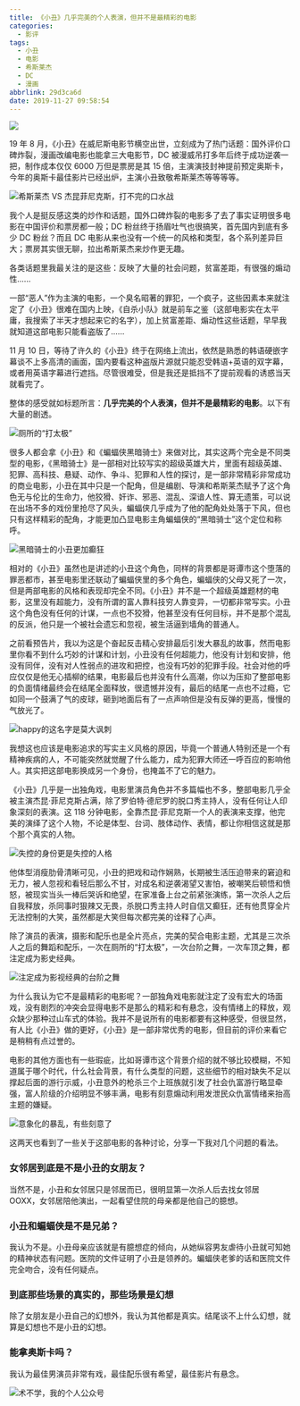 ```yaml
---
title: 《小丑》几乎完美的个人表演，但并不是最精彩的电影
categories:
  - 影评
tags:
  - 小丑
  - 电影
  - 希斯莱杰
  - DC
  - 漫画
abbrlink: 29d3ca6d
date: 2019-11-27 09:58:54
---
```


![](https://s2.ax1x.com/2019/11/27/QpDiiF.jpg)

19 年 8 月，《小丑》在威尼斯电影节横空出世，立刻成为了热门话题：国外评价口碑炸裂，漫画改编电影也能拿三大电影节，DC 被漫威吊打多年后终于成功逆袭一把，制作成本仅仅 6000 万但是票房是其 15 倍，主演演技封神提前预定奥斯卡，今年的奥斯卡最佳影片已经出炉，主演小丑致敬希斯莱杰等等等等。

![希斯莱杰 VS 杰昆菲尼克斯，打不完的口水战](https://s2.ax1x.com/2019/11/27/QpDkRJ.jpg)

我个人是挺反感这类的炒作和话题，国外口碑炸裂的电影多了去了事实证明很多电影在中国评价和票房都一般；DC 粉丝终于扬眉吐气也很搞笑，首先国内到底有多少 DC 粉丝？而且 DC 电影从来也没有一个统一的风格和类型，各个系列差异巨大；票房其实很无聊，拉出希斯莱杰来炒作更无趣。

各类话题里我最关注的是这些：反映了大量的社会问题，贫富差距，有很强的煽动性......

一部“恶人”作为主演的电影，一个臭名昭著的罪犯，一个疯子，这些因素本来就注定了《小丑》很难在国内上映，《自杀小队》就是前车之鉴（这部电影实在太平庸，我搜索了半天才想起来它的名字），加上贫富差距、煽动性这些话题，早早我就知道这部电影只能看盗版了......

11 月 10 日，等待了许久的《小丑》终于在网络上流出，依然是熟悉的韩语硬嵌字幕谈不上多高清的画面，国内要看这种盗版片源就只能忍受韩语+英语的双字幕，或者用英语字幕进行遮挡。尽管很难受，但是我还是抵挡不了提前观看的诱惑当天就看完了。

整体的感受就如标题所言：**几乎完美的个人表演，但并不是最精彩的电影**。以下有大量的剧透。

 <!-- more -->

![厕所的“打太极”](https://s2.ax1x.com/2019/11/27/QpBO2j.jpg)

很多人都会拿《小丑》和《蝙蝠侠黑暗骑士》来做对比，其实这两个完全是不同类型的电影，《黑暗骑士》是一部相对比较写实的超级英雄大片，里面有超级英雄、犯罪、高科技、悬疑、动作、争斗、犯罪和人性的探讨，是一部非常精彩非常成功的商业电影，小丑在其中只是一个配角，但是编剧、导演和希斯莱杰赋予了这个角色无与伦比的生命力，他狡猾、奸诈、邪恶、混乱、深谙人性、算无遗策，可以说在出场不多的戏份里抢尽了风头，蝙蝠侠几乎成为了他的配角处处落于下风，但也只有这样精彩的配角，才能更加凸显电影主角蝙蝠侠的“黑暗骑士”这个定位和称呼。

![黑暗骑士的小丑更加癫狂](https://s2.ax1x.com/2019/11/27/QpBXxs.jpg)

相对的《小丑》虽然也是讲述的小丑这个角色，同样的背景都是哥谭市这个堕落的罪恶都市，甚至电影里还联动了蝙蝠侠里的多个角色，蝙蝠侠的父母又死了一次，但是两部电影的风格和表现却完全不同。《小丑》并不是一个超级英雄题材的电影，这里没有超能力，没有所谓的富人靠科技穷人靠变异，一切都非常写实。小丑这个角色没有任何的计谋，一点也不狡猾，他甚至没有任何目标，并不是那个混乱的反派，他只是一个被社会遗忘和忽视，被生活逼到墙角的普通人。

之前看预告片，我以为这是个奋起反击精心安排最后引发大暴乱的故事，然而电影里你看不到什么巧妙的计谋和计划，小丑没有任何超能力，他没有计划和安排，他没有同伴，没有对人性弱点的进攻和把控，也没有巧妙的犯罪手段。社会对他的呼应仅仅是他无心插柳的结果，电影最后也并没有什么高潮，你以为压抑了整部电影的负面情绪最终会在结尾全面释放，很遗憾并没有，最后的结尾一点也不过瘾，它如同一个鼓满了气的皮球，砸到地面后有了一点声响但是没有反弹的更高，慢慢的气放光了。

![happy的这名字是莫大讽刺](https://s2.ax1x.com/2019/11/27/QpBvMn.jpg)

我想这也应该是电影追求的写实主义风格的原因，毕竟一个普通人特别还是一个有精神疾病的人，不可能突然就觉醒了什么能力，成为犯罪大师还一呼百应的影响他人。其实把这部电影换成另一个身份，也掩盖不了它的魅力。

《小丑》几乎是一出独角戏，电影里演员角色并不多篇幅也不多，整部电影几乎全被主演杰昆·菲尼克斯占满，除了罗伯特·德尼罗的脱口秀主持人，没有任何让人印象深刻的表演。这 118 分钟电影，全靠杰昆·菲尼克斯一个人的表演来支撑，他完美的演绎了这个人物，不论是体型、台词、肢体动作、表情，都让你相信这就是那个那个真实的人物。

![失控的身份更是失控的人格](https://s2.ax1x.com/2019/11/27/QpD9aT.jpg)

他体型消瘦肋骨清晰可见，小丑的把戏和动作娴熟，长期被生活压迫带来的窘迫和无力，被人忽视和看轻后那么不甘，对成名和逆袭渴望又害怕，被嘲笑后顿悟和愤怒，被现实当头一棒后哭诉和绝望，在家准备上台之前紧张演练，第一次杀人之后自我释放，杀同事时狠辣又无畏，杀脱口秀主持人时自信又癫狂，还有他贯穿全片无法控制的大笑，虽然都是大笑但每次都完美的诠释了心声。

除了演员的表演，摄影和配乐也是全片亮点，完美的契合电影主题，尤其是三次杀人之后的舞蹈和配乐，一次在厕所的“打太极”，一次台阶之舞，一次车顶之舞，都注定成为影史经典。

![注定成为影视经典的台阶之舞](https://s2.ax1x.com/2019/11/27/QpDCIU.jpg)

为什么我认为它不是最精彩的电影呢？一部独角戏电影就注定了没有宏大的场面戏，没有剧烈的冲突会显得电影不是那么的精彩和有悬念，没有情绪上的释放，观众缺少那种过山车式的体验。我并不是说所有的电影都要有这种感受，但很显然，有人比《小丑》做的更好，《小丑》是一部非常优秀的电影，但目前的评价来看它是稍稍有点过誉的。

电影的其他方面也有一些瑕疵，比如哥谭市这个背景介绍的就不够比较模糊，不知道属于哪个时代，什么社会背景，有什么类型的问题，这些细节的相对缺失不足以撑起后面的游行示威，小丑意外的枪杀三个上班族就引发了社会仇富游行略显牵强，富人阶级的介绍明显不够丰满，电影有刻意煽动利用发泄民众仇富情绪来抬高主题的嫌疑。

![意象化的暴乱，有些刻意了](https://s2.ax1x.com/2019/11/27/QpBzq0.jpg)

这两天也看到了一些关于这部电影的各种讨论，分享一下我对几个问题的看法。

### 女邻居到底是不是小丑的女朋友？

当然不是，小丑和女邻居只是邻居而已，很明显第一次杀人后去找女邻居 OOXX，女邻居陪他演出，一起看望住院的母亲都是他自己的臆想。

### 小丑和蝙蝠侠是不是兄弟？

我认为不是。小丑母亲应该就是有臆想症的倾向，从她纵容男友虐待小丑就可知她的精神状态有问题。医院的文件证明了小丑是领养的。蝙蝠侠老爹的话和医院文件完全吻合，没有任何疑点。

### 到底那些场景的真实的，那些场景是幻想

除了女朋友是小丑自己的幻想外，我认为其他都是真实。结尾谈不上什么幻想，就算是幻想也不是小丑的幻想。

### 能拿奥斯卡吗？

我认为最佳男演员非常有戏，最佳配乐很有希望，最佳影片有悬念。

![术不学，我的个人公众号](https://s2.ax1x.com/2019/11/27/Q9HlPe.png)

